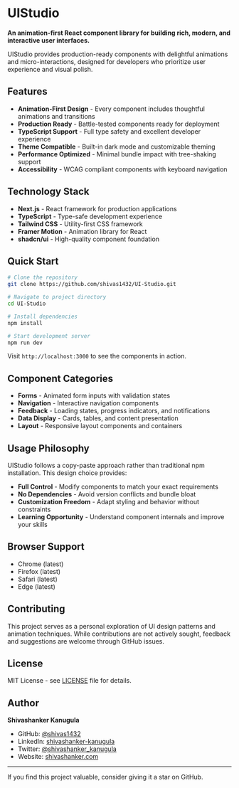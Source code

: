 # UIStudio

**An animation-first React component library for building rich, modern, and interactive user interfaces.**

UIStudio provides production-ready components with delightful animations and micro-interactions, designed for developers who prioritize user experience and visual polish.

## Features

- **Animation-First Design** - Every component includes thoughtful animations and transitions
- **Production Ready** - Battle-tested components ready for deployment
- **TypeScript Support** - Full type safety and excellent developer experience
- **Theme Compatible** - Built-in dark mode and customizable theming
- **Performance Optimized** - Minimal bundle impact with tree-shaking support
- **Accessibility** - WCAG compliant components with keyboard navigation

## Technology Stack

- **Next.js** - React framework for production applications
- **TypeScript** - Type-safe development experience
- **Tailwind CSS** - Utility-first CSS framework
- **Framer Motion** - Animation library for React
- **shadcn/ui** - High-quality component foundation

## Quick Start

```bash
# Clone the repository
git clone https://github.com/shivas1432/UI-Studio.git

# Navigate to project directory
cd UI-Studio

# Install dependencies
npm install

# Start development server
npm run dev
```

Visit `http://localhost:3000` to see the components in action.

## Component Categories

- **Forms** - Animated form inputs with validation states
- **Navigation** - Interactive navigation components
- **Feedback** - Loading states, progress indicators, and notifications
- **Data Display** - Cards, tables, and content presentation
- **Layout** - Responsive layout components and containers

## Usage Philosophy

UIStudio follows a copy-paste approach rather than traditional npm installation. This design choice provides:

- **Full Control** - Modify components to match your exact requirements
- **No Dependencies** - Avoid version conflicts and bundle bloat
- **Customization Freedom** - Adapt styling and behavior without constraints
- **Learning Opportunity** - Understand component internals and improve your skills

## Browser Support

- Chrome (latest)
- Firefox (latest)
- Safari (latest)
- Edge (latest)

## Contributing

This project serves as a personal exploration of UI design patterns and animation techniques. While contributions are not actively sought, feedback and suggestions are welcome through GitHub issues.

## License

MIT License - see [LICENSE](LICENSE) file for details.

## Author

**Shivashanker Kanugula**

- GitHub: [@shivas1432](https://github.com/shivas1432)
- LinkedIn: [shivashanker-kanugula](https://www.linkedin.com/in/shivashanker-kanugula-515122252/)
- Twitter: [@shivashanker_kanugula](https://x.com/shivashanker_kanugula)
- Website: [shivashanker.com](https://www.shivashanker.com)

---

If you find this project valuable, consider giving it a star on GitHub.